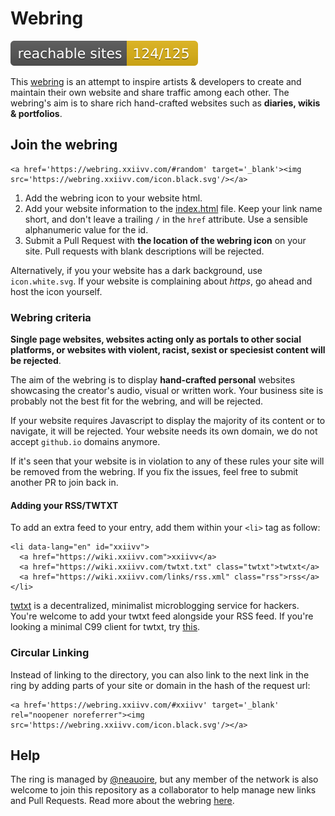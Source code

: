 # Webring

![Generated reachable sites badge](https://raw.githubusercontent.com/BTBTravis/webring/image-data/reachable-site.svg)

This [webring](https://wiki.xxiivv.com/webring) is an attempt to inspire artists & developers to create and maintain their own website and share traffic among each other. The webring's aim is to share rich hand-crafted websites such as **diaries, wikis & portfolios**.

## Join the webring

```
<a href='https://webring.xxiivv.com/#random' target='_blank'><img src='https://webring.xxiivv.com/icon.black.svg'/></a>
```

1) Add the webring icon to your website html.
2) Add your website information to the [index.html](https://github.com/XXIIVV/webring/edit/master/index.html) file. Keep your link name short, and don't leave a trailing `/` in the `href` attribute. Use a sensible alphanumeric value for the id.
3) Submit a Pull Request with **the location of the webring icon** on your site. Pull requests with blank descriptions will be rejected.

Alternatively, if you your website has a dark background, use `icon.white.svg`. If your website is complaining about *https*, go ahead and host the icon yourself.

### Webring criteria

**Single page websites, websites acting only as portals to other social platforms, or websites with violent, racist, sexist or speciesist content will be rejected**.

The aim of the webring is to display **hand-crafted personal** websites showcasing the creator's audio, visual or written work. Your business site is probably not the best fit for the webring, and will be rejected.

If your website requires Javascript to display the majority of its content or to navigate, it will be rejected. Your website needs its own domain, we do not accept `github.io` domains anymore.

If it's seen that your website is in violation to any of these rules your site will be removed from the webring. If you fix the issues, feel free to submit another PR to join back in.

#### Adding your RSS/TWTXT

To add an extra feed to your entry, add them within your `<li>` tag as follow:

```
<li data-lang="en" id="xxiivv">
  <a href="https://wiki.xxiivv.com">xxiivv</a>
  <a href="https://wiki.xxiivv.com/twtxt.txt" class="twtxt">twtxt</a>
  <a href="https://wiki.xxiivv.com/links/rss.xml" class="rss">rss</a>
</li>
```

[twtxt](https://twtxt.readthedocs.io/en/stable/) is a decentralized, minimalist microblogging service for hackers. You're welcome to add your twtxt feed alongside your RSS feed. If you're looking a minimal C99 client for twtxt, try [this](https://github.com/neauoire/twtxtc).

### Circular Linking

Instead of linking to the directory, you can also link to the next link in the ring by adding parts of your site or domain in the hash of the request url:

```
<a href='https://webring.xxiivv.com/#xxiivv' target='_blank' rel="noopener noreferrer"><img src='https://webring.xxiivv.com/icon.black.svg'/></a>
```

## Help

The ring is managed by [@neauoire](https://merveilles.town/@neauoire), but any member of the network is also welcome to join this repository as a collaborator to help manage new links and Pull Requests. Read more about the webring [here](https://wiki.xxiivv.com/webring).
